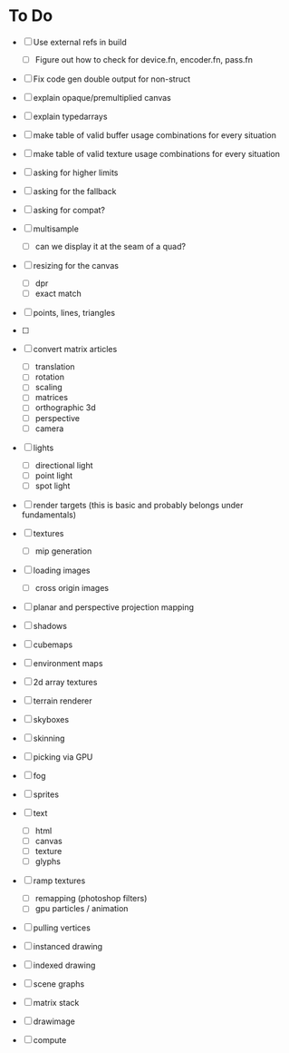 # To Do

- [ ] Use external refs in build
  - [ ] Figure out how to check for device.fn, encoder.fn, pass.fn
- [ ] Fix code gen double output for non-struct

- [ ] explain opaque/premultiplied canvas
- [ ] explain typedarrays
- [ ] make table of valid buffer usage combinations for every situation
- [ ] make table of valid texture usage combinations for every situation
- [ ] asking for higher limits
- [ ] asking for the fallback
- [ ] asking for compat?
- [ ] multisample
  - [ ] can we display it at the seam of a quad?

- [ ] resizing for the canvas
  - [ ] dpr
  - [ ] exact match
- [ ] points, lines, triangles
- [ ] 

- [ ] convert matrix articles
  - [ ] translation
  - [ ] rotation
  - [ ] scaling
  - [ ] matrices
  - [ ] orthographic 3d
  - [ ] perspective
  - [ ] camera

- [ ] lights
  - [ ] directional light
  - [ ] point light
  - [ ] spot light

- [ ] render targets (this is basic and probably belongs under fundamentals)
- [ ] textures
  - [ ] mip generation
- [ ] loading images
  - [ ] cross origin images
- [ ] planar and perspective projection mapping
- [ ] shadows

- [ ] cubemaps
- [ ] environment maps
- [ ] 2d array textures
- [ ] terrain renderer
- [ ] skyboxes
- [ ] skinning
- [ ] picking via GPU
- [ ] fog

- [ ] sprites
- [ ] text
  - [ ] html
  - [ ] canvas
  - [ ] texture
  - [ ] glyphs

- [ ] ramp textures
  - [ ] remapping (photoshop filters)
  - [ ] gpu particles / animation

- [ ] pulling vertices
- [ ] instanced drawing
- [ ] indexed drawing


- [ ] scene graphs
- [ ] matrix stack
- [ ] drawimage

- [ ] compute 